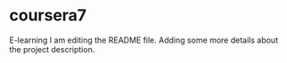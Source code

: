 # coursera7
E-learning
I am editing the README file. Adding some more details about the project description.
